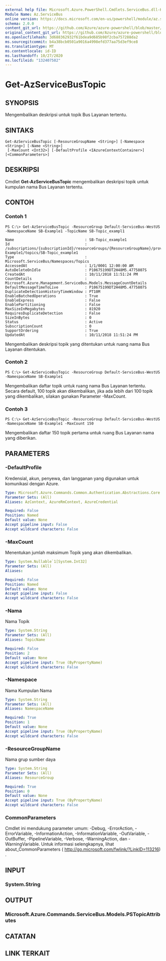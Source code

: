 ```yaml
---
external help file: Microsoft.Azure.PowerShell.Cmdlets.ServiceBus.dll-Help.xml
Module Name: Az.ServiceBus
online version: https://docs.microsoft.com/en-us/powershell/module/az.servicebus/get-azservicebustopic
schema: 2.0.0
content_git_url: https://github.com/Azure/azure-powershell/blob/master/src/ServiceBus/ServiceBus/help/Get-AzServiceBusTopic.md
original_content_git_url: https://github.com/Azure/azure-powershell/blob/master/src/ServiceBus/ServiceBus/help/Get-AzServiceBusTopic.md
ms.openlocfilehash: 3d688362932f61bdea9d685b98f2cba757288da2
ms.sourcegitcommit: b4a38bcb0501a9016a4998efd377aa75d3ef9ce8
ms.translationtype: MT
ms.contentlocale: id-ID
ms.lasthandoff: 10/27/2020
ms.locfileid: "132407582"
---
```

# Get-AzServiceBusTopic

## SYNOPSIS
Mengembalikan deskripsi untuk topik Bus Layanan tertentu.

## SINTAKS

```
Get-AzServiceBusTopic [-ResourceGroupName <String>] [-Namespace <String>] [-Name <String>]
 [-MaxCount <Int32>] [-DefaultProfile <IAzureContextContainer>] [<CommonParameters>]
```

## DESKRIPSI
Cmdlet **Get-AzServiceBusTopic** mengembalikan deskripsi topik untuk kumpulan nama Bus Layanan tertentu.

## CONTOH

### Contoh 1
```
PS C:\> Get-AzServiceBusTopic -ResourceGroup Default-ServiceBus-WestUS -NamespaceName SB-Example1 -TopicName SB-Topic_exampl1

Name                                : SB-Topic_example1
Id                                  : /subscriptions/{subscriptionId}/resourceGroups/{ResourceGroupName}/providers/Microsoft.ServiceBus/namespaces/SB-Example1/topics/SB-Topic_example1
Type                                : Microsoft.ServiceBus/Namespaces/Topics
AccessedAt                          : 1/1/0001 12:00:00 AM
AutoDeleteOnIdle                    : P10675199DT2H48M5.4775807S
CreatedAt                           : 10/11/2018 11:51:24 PM
CountDetails                        : Microsoft.Azure.Management.ServiceBus.Models.MessageCountDetails
DefaultMessageTimeToLive            : P10675199DT2H48M5.4775807S
DuplicateDetectionHistoryTimeWindow : PT10M
EnableBatchedOperations             : True
EnableExpress                       : False
EnablePartitioning                  : False
MaxSizeInMegabytes                  : 81920
RequiresDuplicateDetection          : False
SizeInBytes                         : 0
Status                              : Active
SubscriptionCount                   : 0
SupportOrdering                     : True
UpdatedAt                           : 10/11/2018 11:51:24 PM
```

Mengembalikan deskripsi topik yang ditentukan untuk ruang nama Bus Layanan ditentukan.

### Contoh 2
```
PS C:\> Get-AzServiceBusTopic -ResourceGroup Default-ServiceBus-WestUS -NamespaceName SB-Example1
```

Mengembalikan daftar topik untuk ruang nama Bus Layanan tertentu. Secara default, 100 topik akan dikembalikan, jika ada lebih dari 100 topik yang dikembalikan, silakan gunakan Parameter -MaxCount.

### Contoh 3
```
PS C:\> Get-AzServiceBusTopic -ResourceGroup Default-ServiceBus-WestUS -NamespaceName SB-Example1 -MaxCount 150
```

Mengembalikan daftar 150 topik pertama untuk ruang Bus Layanan nama yang diberikan.

## PARAMETERS

### -DefaultProfile
Kredensial, akun, penyewa, dan langganan yang digunakan untuk komunikasi dengan Azure.

```yaml
Type: Microsoft.Azure.Commands.Common.Authentication.Abstractions.Core.IAzureContextContainer
Parameter Sets: (All)
Aliases: AzContext, AzureRmContext, AzureCredential

Required: False
Position: Named
Default value: None
Accept pipeline input: False
Accept wildcard characters: False
```

### -MaxCount
Menentukan jumlah maksimum Topik yang akan dikembalikan.

```yaml
Type: System.Nullable`1[System.Int32]
Parameter Sets: (All)
Aliases:

Required: False
Position: Named
Default value: None
Accept pipeline input: False
Accept wildcard characters: False
```

### -Nama
Nama Topik

```yaml
Type: System.String
Parameter Sets: (All)
Aliases: TopicName

Required: False
Position: 2
Default value: None
Accept pipeline input: True (ByPropertyName)
Accept wildcard characters: False
```

### -Namespace
Nama Kumpulan Nama

```yaml
Type: System.String
Parameter Sets: (All)
Aliases: NamespaceName

Required: True
Position: 1
Default value: None
Accept pipeline input: True (ByPropertyName)
Accept wildcard characters: False
```

### -ResourceGroupName
Nama grup sumber daya

```yaml
Type: System.String
Parameter Sets: (All)
Aliases: ResourceGroup

Required: True
Position: 0
Default value: None
Accept pipeline input: True (ByPropertyName)
Accept wildcard characters: False
```

### CommonParameters
Cmdlet ini mendukung parameter umum: -Debug, -ErrorAction, -ErrorVariable, -InformationAction, -InformationVariable, -OutVariable, -OutBuffer, -PipelineVariable, -Verbose, -WarningAction, dan -WarningVariable. Untuk informasi selengkapnya, lihat about_CommonParameters ( http://go.microsoft.com/fwlink/?LinkID=113216) .

## INPUT

### System.String

## OUTPUT

### Microsoft.Azure.Commands.ServiceBus.Models.PSTopicAttributes

## CATATAN

## LINK TERKAIT
